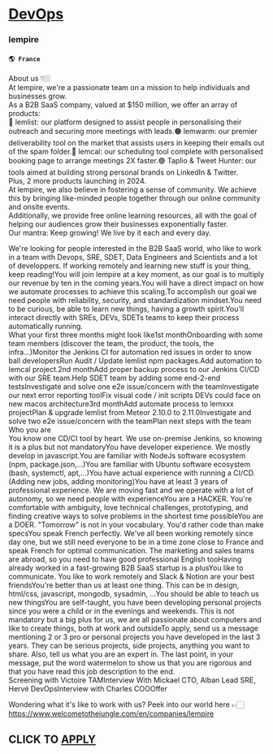 # [DevOps](https://www.remotewlb.com/apply/devops-86066)  
### lempire  
#### `🌎 France`  
About us 👇🏼  
At lempire, we're a passionate team on a mission to help individuals and businesses grow.  
As a B2B SaaS company, valued at $150 million, we offer an array of products:  
🔵 lemlist: our platform designed to assist people in personalising their outreach and securing more meetings with leads.🟠 lemwarm: our premier deliverability tool on the market that assists users in keeping their emails out of the spam folder.🔴 lemcal: our scheduling tool complete with personalised booking page to arrange meetings 2X faster.🟣 Taplio & Tweet Hunter: our tools aimed at building strong personal brands on LinkedIn & Twitter.  
Plus, 2 more products launching in 2024.  
At lempire, we also believe in fostering a sense of community. We achieve this by bringing like-minded people together through our online community and onsite events.  
Additionally, we provide free online learning resources, all with the goal of helping our audiences grow their businesses exponentially faster.  
Our mantra: Keep growing! We live by it each and every day.  
  
  
We're looking for people interested in the B2B SaaS world, who like to work in a team with Devops, SRE, SDET, Data Engineers and Scientists and a lot of developpers. If working remotely and learning new stuff is your thing, keep reading!You will join lempire at a key moment, as our goal is to multiply our revenue by ten in the coming years.You will have a direct impact on how we automate processes to achieve this scaling.To accomplish our goal we need people with reliability, security, and standardization mindset.You need to be curious, be able to learn new things, having a growth spirit.You'll interact directly with SREs, DEVs, SDETs teams to keep their process automatically running.  
What your first three months might look like1st monthOnboarding with some team members (discover the team, the product, the tools, the infra...)Monitor the Jenkins CI for automation red issues in order to snow ball developersRun Audit / Update lemlist npm packages.Add automation to lemcal project.2nd monthAdd proper backup process to our Jenkins CI/CD with our SRE team.Help SDET team by adding some end-2-end testsInvestigate and solve one e2e issue/concern with the teamInvestigate our next error reporting toolFix visual code / init scripts DEVs could face on new macos architecture3rd monthAdd automate process to lemxxx projectPlan & upgrade lemlist from Meteor 2.10.0 to 2.11.0Investigate and solve two e2e issue/concern with the teamPlan next steps with the team  
Who you are  
You know one CD/CI tool by heart. We use on-premise Jenkins, so knowing it is a plus but not mandatoryYou have developer experience. We mostly develop in javascript.You are familiar with NodeJs software ecosystem (npm, package.json,...)You are familiar with Ubuntu software ecosystem (bash, systemctl, apt,...)You have actual experience with running a CI/CD. (Adding new jobs, adding monitoring)You have at least 3 years of professional experience. We are moving fast and we operate with a lot of autonomy, so we need people with experienceYou are a HACKER. You're comfortable with ambiguity, love technical challenges, prototyping, and finding creative ways to solve problems in the shortest time possibleYou are a DOER. "Tomorrow" is not in your vocabulary. You'd rather code than make specsYou speak French perfectly. We've all been working remotely since day one, but we still need everyone to be in a time zone close to France and speak French for optimal communication. The marketing and sales
teams are abroad, so you need to have good professional English tooHaving already worked in a fast-growing B2B SaaS startup is a plusYou like to communicate. You like to work remotely and Slack & Notion are your best friendsYou're better than us at least one thing. This can be in design, html/css, javascript, mongodb, sysadmin, ...You should be able to teach us new thingsYou are self-taught, you have been developing personal projects since you were a child or in the evenings and weekends. This is not mandatory but a big plus for us, we are all passionate about computers and like to create things, both at work and outsideTo apply, send us a message mentioning 2 or 3 pro or personal projects you have developed in the last 3 years. They can be serious projects, side projects, anything you want to share. Also, tell us what you are an expert in. The last point, in your message, put the word watermelon to show us that you are rigorous and that you have read this job description to the end.  
Screening with Victoire TAMInterview With Mickael CTO, Alban Lead SRE, Hervé DevOpsInterview with Charles COOOffer  
  
  
Wondering what it's like to work with us? Peek into our world here 👉🏻 https://www.welcometothejungle.com/en/companies/lempire  
## CLICK TO [APPLY](https://www.remotewlb.com/apply/devops-86066)

